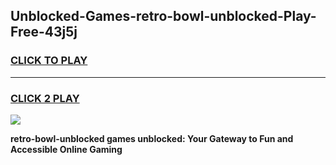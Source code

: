 
## Unblocked-Games-retro-bowl-unblocked-Play-Free-43j5j
<h3>
<a href="https://premium76.site?title=retro-bowl-unblocked&ref=12A">CLICK TO PLAY</a></h3>
<hr>

<h3>
<a href="https://premium76.site?title=retro-bowl-unblocked&ref=12A">CLICK 2 PLAY</a>
  
</h3>

<a href="https://premium76.site?title=retro-bowl-unblocked&ref=12A"><img src="https://clearcache.store/games.png"></a>


**retro-bowl-unblocked games unblocked: Your Gateway to Fun and Accessible Online Gaming**
